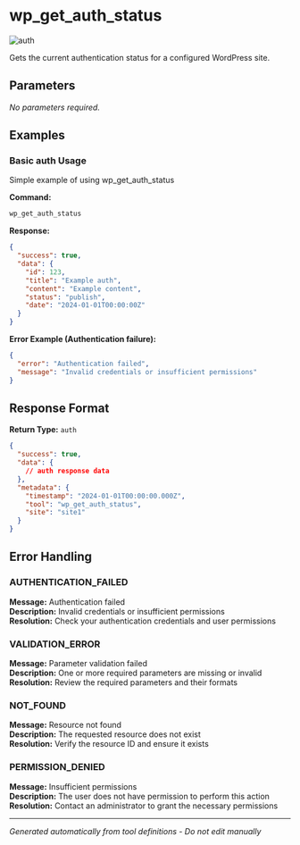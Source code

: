 # wp_get_auth_status

![auth](https://img.shields.io/badge/category-auth-darkblue)

Gets the current authentication status for a configured WordPress site.

## Parameters

*No parameters required.*

## Examples

### Basic auth Usage

Simple example of using wp_get_auth_status

**Command:**
```bash
wp_get_auth_status 
```

**Response:**
```json
{
  "success": true,
  "data": {
    "id": 123,
    "title": "Example auth",
    "content": "Example content",
    "status": "publish",
    "date": "2024-01-01T00:00:00Z"
  }
}
```

**Error Example (Authentication failure):**
```json
{
  "error": "Authentication failed",
  "message": "Invalid credentials or insufficient permissions"
}
```






## Response Format

**Return Type:** `auth`

```json
{
  "success": true,
  "data": {
    // auth response data
  },
  "metadata": {
    "timestamp": "2024-01-01T00:00:00.000Z",
    "tool": "wp_get_auth_status",
    "site": "site1"
  }
}
```

## Error Handling

### AUTHENTICATION_FAILED

**Message:** Authentication failed  
**Description:** Invalid credentials or insufficient permissions  
**Resolution:** Check your authentication credentials and user permissions


### VALIDATION_ERROR

**Message:** Parameter validation failed  
**Description:** One or more required parameters are missing or invalid  
**Resolution:** Review the required parameters and their formats


### NOT_FOUND

**Message:** Resource not found  
**Description:** The requested resource does not exist  
**Resolution:** Verify the resource ID and ensure it exists


### PERMISSION_DENIED

**Message:** Insufficient permissions  
**Description:** The user does not have permission to perform this action  
**Resolution:** Contact an administrator to grant the necessary permissions




---

*Generated automatically from tool definitions - Do not edit manually*
